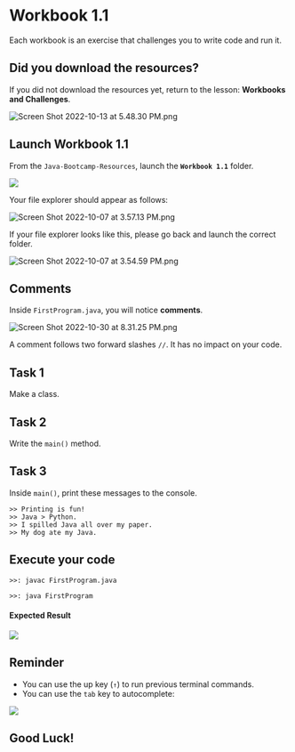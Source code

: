 # Workbook 1.1

Each workbook is an exercise that challenges you to write code and run it.

## Did you download the resources?

If you did not download the resources yet, return to the lesson: **Workbooks and Challenges**.

![Screen Shot 2022-10-13 at 5.48.30 PM.png](https://firebasestorage.googleapis.com/v0/b/learnthepart-75aed.appspot.com/o/images%2Ff7cf2384-5c13-44e4-8164-5e529ae08bef?alt=media&token=3e173832-8043-4e0d-beed-66ec495db268)



## Launch Workbook 1.1


From the `Java-Bootcamp-Resources`, launch the **`Workbook 1.1`** folder.

![](https://firebasestorage.googleapis.com/v0/b/learnthepart-75aed.appspot.com/o/images%2F998e7d90-9841-4016-8153-e787e6c1860c?alt=media&token=1718626b-5302-4e19-8f33-abaaec595b3d)

Your file explorer should appear as follows:

![Screen Shot 2022-10-07 at 3.57.13 PM.png](https://firebasestorage.googleapis.com/v0/b/learnthepart-75aed.appspot.com/o/images%2Fdec42f95-8655-45c0-93b7-c6b1f6d533f3?alt=media&token=a74eec7e-764e-450a-87c7-0b8ceca3a27d)

If your file explorer looks like this, please go back and launch the correct folder.

![Screen Shot 2022-10-07 at 3.54.59 PM.png](https://firebasestorage.googleapis.com/v0/b/learnthepart-75aed.appspot.com/o/images%2F0daba7df-3d7a-447e-9910-724f27b8fdbc?alt=media&token=f3d5dc08-0bc1-46ca-b3c3-c4ce418b0545)

## Comments
Inside `FirstProgram.java`, you will notice **comments**.

![Screen Shot 2022-10-30 at 8.31.25 PM.png](https://firebasestorage.googleapis.com/v0/b/learnthepart-75aed.appspot.com/o/images%2F3dbc1866-f3e8-477f-aef1-1605d5662225?alt=media&token=2470977c-627f-47c6-8d3b-b1e705fa1371)

A comment follows two forward slashes `//`. It has no impact on your code. 

## Task 1

Make a class.

## Task 2

Write the `main()` method.

## Task 3

Inside `main()`, print these messages to the console.

```
>> Printing is fun!
>> Java > Python.
>> I spilled Java all over my paper.
>> My dog ate my Java.
```
## Execute your code
`>>: javac FirstProgram.java`

`>>: java FirstProgram`

#### Expected Result
![](https://firebasestorage.googleapis.com/v0/b/learnthepart-75aed.appspot.com/o/images%2Fd9bd8bca-219d-42a5-a7cb-d0e4ff9318e3?alt=media&token=75362a2c-8a44-4367-94c4-17a44491b707)

## Reminder

- You can use the up key (`↑`) to run previous terminal commands.
- You can use the `tab` key to autocomplete:

![](https://firebasestorage.googleapis.com/v0/b/learnthepart-75aed.appspot.com/o/images%2F7cbce2a6-10fe-4bb6-a1c4-87e20cf94ac1?alt=media&token=2ae783e6-fc9d-464f-a049-8145e8f2b825)

## Good Luck!
